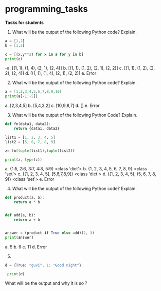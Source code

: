 # programming_tasks

**Tasks for students**

1. What will be the output of the following Python code? Explain.
```python
a = [1,2]
b = [1,2]

c = [(x,y**2) for x in a for y in b] 
print(c)﻿
```
-a. [(1, 1), (1, 4), (2, 1), (2, 4)]
b. [(1, 1), (1, 2), (2, 1), (2, 2)]
c. [(1, 1), (1, 2), (2, 2), (2, 4)]
d. [(1, 1), (1, 4), (2, 1), (2, 2)]
e. Error

2. What will be the output of the following Python code? Explain.
```python
a = [1,2,3,4,5,6,7,8,9,10]
print(a[-1:-5])﻿
```
a. [2,3,4,5]
b. [5,4,3,2]
c. [10,9,8,7]
d. []
e. Error

3. What will be the output of the following Python Code? Explain.
```python
def fn(data1, data2):
    return {data1, data2}

list1 = [1, 2, 3, 4, 5]
list2 = [5, 6, 7, 8, 9]

z= fn(tuple(list1),tuple(list2))

print(z, type(z))﻿
```
a. {1:5, 2:6, 3:7, 4:8, 5:9} <class 'dict'>
b. {1, 2, 3, 4, 5, 6, 7, 8, 9} <class 'set'>
c. {[1, 2, 3, 4, 5], [5,6,7,8,9]} <class 'dict'>
d. {(1, 2, 3, 4, 5), (5, 6, 7, 8, 9)} <class 'set'>
e. Error

4. What will be the output of the following Python code? Explain.
```python
def product(a, b):
    return a * b


def add(a, b):
    return a + b


answer = (product if True else add)(2, 3)
print(answer)﻿
```
a. 5
b. 6
c. 11
d. Error

5.
```python
d = {True: "guvi", 1: "Good night"}

 print(d)
 ```

What will be the output and why it is so ?
